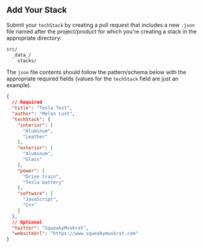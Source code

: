 ## Add Your Stack

Submit your `techStack` by creating a pull request that includes a new `.json` file named after the project/product for which you're creating a stack in the appropriate directory:

```bash
src/
  _data_/
    stacks/
```

The `json` file contents should follow the pattern/schema below with the appropriate required fields (values for the `techStack` field are just an example).

```json
{
  // Required
  "title": "Tesla Test",
  "author": "Melon Lust",
  "techStack": {
    "interior": [
      "Aluminum",
      "Leather"
    ],
    "exterior": [
      "Aluminum",
      "Glass"
    ],
    "power": [
      "Drive train",
      "Tesla battery"
    ],
    "software": [
      "JavaScript",
      "C++"
    ]
  }, 
  // Optional
  "twitter": "SqueakyMuskrat",
  "websiteUrl": "https://www.squeakymuskrat.com"
}
```
